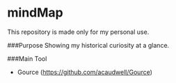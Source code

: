 # mindMap
This repository is made only for my personal use.

###Purpose
Showing my historical curiosity at a glance.

###Main Tool
- Gource (https://github.com/acaudwell/Gource)

